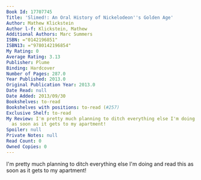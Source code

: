```yaml
---
Book Id: 17707745
Title: 'Slimed!: An Oral History of Nickelodeon''s Golden Age'
Author: Mathew Klickstein
Author l-f: Klickstein, Mathew
Additional Authors: Marc Summers
ISBN: ="0142196851"
ISBN13: ="9780142196854"
My Rating: 0
Average Rating: 3.13
Publisher: Plume
Binding: Hardcover
Number of Pages: 287.0
Year Published: 2013.0
Original Publication Year: 2013.0
Date Read: null
Date Added: 2013/09/30
Bookshelves: to-read
Bookshelves with positions: to-read (#257)
Exclusive Shelf: to-read
My Review: I'm pretty much planning to ditch everything else I'm doing and read this
  as soon as it gets to my apartment!
Spoiler: null
Private Notes: null
Read Count: 0
Owned Copies: 0
---
```


I'm pretty much planning to ditch everything else I'm doing and read this as soon as it gets to my apartment!